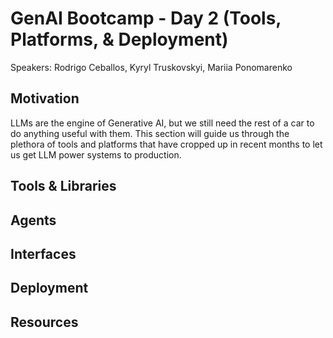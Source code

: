 # GenAI Bootcamp - Day 2 (Tools, Platforms, & Deployment)
Speakers: Rodrigo Ceballos, Kyryl Truskovskyi, Mariia Ponomarenko

## Motivation
LLMs are the engine of Generative AI, but we still need the rest of a car to do anything useful with them.
This section will guide us through the plethora of tools and platforms that have cropped up in recent months to let us get LLM power systems to production.

## Tools & Libraries

## Agents

## Interfaces

## Deployment

## Resources